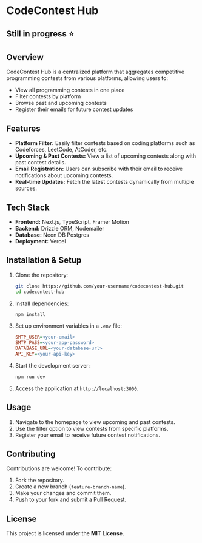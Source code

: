# CodeContest Hub

## Still in progress ⭐

## Overview

CodeContest Hub is a centralized platform that aggregates competitive programming contests from various platforms, allowing users to:

- View all programming contests in one place
- Filter contests by platform
- Browse past and upcoming contests
- Register their emails for future contest updates

## Features

- **Platform Filter:** Easily filter contests based on coding platforms such as Codeforces, LeetCode, AtCoder, etc.
- **Upcoming & Past Contests:** View a list of upcoming contests along with past contest details.
- **Email Registration:** Users can subscribe with their email to receive notifications about upcoming contests.
- **Real-time Updates:** Fetch the latest contests dynamically from multiple sources.

## Tech Stack

- **Frontend:** Next.js, TypeScript, Framer Motion
- **Backend:** Drizzle ORM, Nodemailer
- **Database:** Neon DB Postgres
- **Deployment:** Vercel

## Installation & Setup

1. Clone the repository:

   ```sh
   git clone https://github.com/your-username/codecontest-hub.git
   cd codecontest-hub
   ```

2. Install dependencies:

   ```sh
   npm install
   ```

3. Set up environment variables in a `.env` file:

   ```ini
   SMTP_USER=<your-email>
   SMTP_PASS=<your-app-password>
   DATABASE_URL=<your-database-url>
   API_KEY=<your-api-key>
   ```

4. Start the development server:

   ```sh
   npm run dev
   ```

5. Access the application at `http://localhost:3000`.

## Usage

1. Navigate to the homepage to view upcoming and past contests.
2. Use the filter option to view contests from specific platforms.
3. Register your email to receive future contest notifications.

## Contributing

Contributions are welcome! To contribute:

1. Fork the repository.
2. Create a new branch (`feature-branch-name`).
3. Make your changes and commit them.
4. Push to your fork and submit a Pull Request.

## License

This project is licensed under the **MIT License**.
